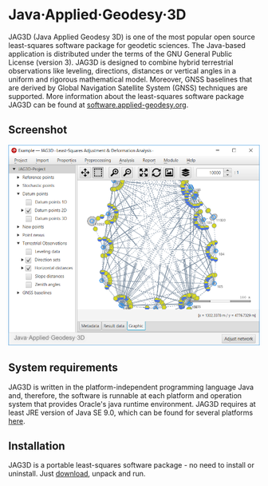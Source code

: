 Java·Applied·Geodesy·3D
=======================

JAG3D (Java Applied Geodesy 3D) is one of the most popular open source least-squares software package for geodetic sciences. The Java-based application is distributed under the terms of the GNU General Public License (version 3). JAG3D is designed to combine hybrid terrestrial observations like leveling, directions, distances or vertical angles in a uniform and rigorous mathematical model. Moreover, GNSS baselines that are derived by Global Navigation Satellite System (GNSS) techniques are supported. More information about the least-squares software package JAG3D can be found at <a href="https://software.applied-geodesy.org/">software.applied-geodesy.org</a>.


Screenshot
----------

![Java Applied Geodesy 3D (JAG3D)](/jag3d.png?raw=true "Java Applied Geodesy 3D (JAG3D)")


System requirements
-------------------

JAG3D is written in the platform-independent programming language Java and, therefore, the software is runnable at each platform and operation system that provides Oracle's java runtime environment. JAG3D requires at least JRE version of Java SE 9.0, which can be found for several platforms <a href="http://www.oracle.com/technetwork/java/javase/downloads/index.html">here</a>.


Installation
------------
JAG3D is a portable least-squares software package - no need to install or uninstall. Just <a href="https://github.com/loesler/applied-geodesy/releases">download</a>, unpack and run.
